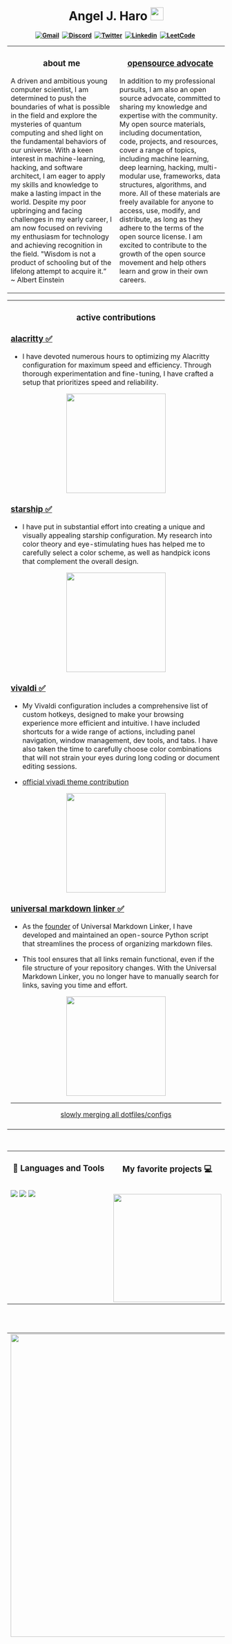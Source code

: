 <h1 align="center"><b> Angel J. Haro <img src="https://docs.google.com/uc?export=download&id=166Ecq6uBl61U14OUlkHOHIBv2ArKoumJ" alt="" width="30"></h1>

<!-- START  -->
<div align="center">
<a href="mailto: io.aharo24@gmail.com"><img src="https://img.shields.io/badge/Gmail-D14836?style=for-the-badge&logo=gmail&logoColor=white" alt="Gmail" /></a>&nbsp;
<a href="https://discord.gg/HDDQ6pUMHt"><img src="https://img.shields.io/badge/Discord-7289DA?style=for-the-badge&logo=discord&logoColor=white" alt="Discord" /></a>&nbsp;
<a href="https://twitter.com/aharo24"><img src="https://img.shields.io/badge/Twitter-1DA1F2?style=for-the-badge&logo=twitter&logoColor=white" alt="Twitter" /></a>&nbsp;
<a href="https://www.linkedin.com/in/aharo24/"><img src="https://img.shields.io/badge/LinkedIn-0077B5?style=for-the-badge&logo=linkedin&logoColor=white" alt="Linkedin" /></a>&nbsp;
<a href="https://leetcode.com/aharo24/"><img src="https://img.shields.io/badge/-LeetCode-FFA116?style=for-the-badge&logo=LeetCode&logoColor=black" alt="LeetCode" /></a>&nbsp;
<br/>
</div>  
<!-- END -->





<!-- START -->
<table><tr><td valign="top" width="50%">
<h3 align="center"> about me </h3>

A driven and ambitious young computer scientist, I am determined to push the boundaries of what is possible in the field and explore the mysteries of quantum computing and shed light on the fundamental behaviors of our universe. With a keen interest in machine-learning, hacking, and software architect, I am eager to apply my skills and knowledge to make a lasting impact in the world. Despite my poor upbringing and facing challenges in my early career, I am now focused on reviving my enthusiasm for technology and achieving recognition in the field. "Wisdom is not a product of schooling but of the lifelong attempt to acquire it.” ~ Albert Einstein

<!-- MID -->
</td><td valign="top" width="50%">
<h3 align="center"> <a href="https://github.com/aharo24/opensource"> opensource advocate </a> </h2>

In addition to my professional pursuits, I am also an open source advocate, committed to sharing my knowledge and expertise with the community. My open source materials, including documentation, code, projects, and resources, cover a range of topics, including machine learning, deep learning, hacking, multi-modular use, frameworks, data structures, algorithms, and more. All of these materials are freely available for anyone to access, use, modify, and distribute, as long as they adhere to the terms of the open source license. I am excited to contribute to the growth of the open source movement and help others learn and grow in their own careers.  
</tr></tr></table> 
<!-- END -->








<!-- START  -->
<table><tr><td valign="top" width="50%">
<h3 align="center"> active contributions </h3>


### [alacritty ✅](https://github.com/aharo24/dot-alacritty) 
- I have devoted numerous hours to optimizing my Alacritty configuration for maximum speed and efficiency. Through thorough experimentation and fine-tuning, I have crafted a setup that prioritizes speed and reliability.


<p align="center">
<a href="https://github.com/aharo24/dot-alacritty">
  <img style="display: block; margin: 0 auto;" 
  width="230"
  src="https://github-readme-stats.vercel.app/api/pin/?username=aharo24&repo=dot-alacritty&theme=onedark" />
</a>
</p>



### [starship ✅](https://github.com/aharo24/dot-starship)
- I have put in substantial effort into creating a unique and visually appealing starship configuration. My research into color theory and eye-stimulating hues has helped me to carefully select a color scheme, as well as handpick icons that complement the overall design.

<p align="center">
<a href="https://github.com/aharo24/dot-starship">
  <img style="display: block; margin: 0 auto;" 
  width="230"
  src="https://github-readme-stats.vercel.app/api/pin/?username=aharo24&repo=dot-starship&theme=onedark" />
</a>
</p>

### [vivaldi ✅](https://github.com/aharo24/dot-vivaldi)
- My Vivaldi configuration includes a comprehensive list of custom hotkeys, designed to make your browsing experience more efficient and intuitive. I have included shortcuts for a wide range of actions, including panel navigation, window management, dev tools, and tabs. I have also taken the time to carefully choose color combinations that will not strain your eyes during long coding or document editing sessions.

- [official vivadi theme contribution](https://themes.vivaldi.net/themes/nV6vpPxDvdN)

<p align="center">
<a href="https://github.com/aharo24/dot-vivaldi">
  <img style="display: block; margin: 0 auto;" 
  width="230"
  src="https://github-readme-stats.vercel.app/api/pin/?username=aharo24&repo=dot-vivaldi&theme=onedark" />
</a>
</p>

### [universal markdown linker ✅](https://github.com/aharo24/universal-markdown-linker)
- As the [founder](https://www.linkedin.com/in/aharo24/) of Universal Markdown Linker, I have developed and maintained an open-source Python script that streamlines the process of organizing markdown files. 

- This tool ensures that all links remain functional, even if the file structure of your repository changes. With the Universal Markdown Linker, you no longer have to manually search for links, saving you time and effort.

<p align="center">
<a href="https://github.com/aharo24/universal-markdown-linker">
  <img style="display: block; margin: 0 auto;" 
  width="230"
  src="https://github-readme-stats.vercel.app/api/pin/?username=aharo24&repo=universal-markdown-linker&theme=onedark" />
</a>
</p>



--- 

  <div align="center"> <a href="https://github.com/aharo24/opensource#dotfiles"> slowly merging all dotfiles/configs </a> </div>
<br/>
</tr></tr></table> 
<!-- END -->










<!-- START  -->
</tr></tr></table> 
<br />
<table><tr><td valign="top" width="50%">

<h3 align="center"> 💼 Languages and Tools</h3>

<br />
<img src="https://img.shields.io/badge/-VSCode-007ACC?&style=for-the-badge&logo=visual-studio-code&logoColor=white" />
<img src="https://img.shields.io/badge/-Git-F05032?&style=for-the-badge&logo=git&logoColor=white" /> 
<img src="https://img.shields.io/badge/github-%23121011.svg?style=for-the-badge&logo=github&logoColor=white" />

<!-- MID  -->
</td><td valign="top" width="50%">

<div align="center">
<h3 align="center">My favorite projects 💻 </h3>
<br />
<a href="https://github.com/aharo24/opensource">
<img width="250" src="https://github-readme-stats.vercel.app/api/pin/?username=aharo24&repo=opensource&theme=cobalt" />
</a>

</tr></tr></table> 
<br />
<br />

<!-- END -->





<!-- START  -->
<div align="center">
<table><tr><td valign="top" width="55%">
<img src="https://github-readme-stats.vercel.app/api/top-langs/?username=aharo24&theme=noctis_minimus" width="700" />

<!-- MID -->
</td><td valign="top" width="45%">
<img width="400" src="https://github-readme-stats.vercel.app/api?username=aharo24&show_icons=true&theme=onedark" />
<img width="400" src="https://github-readme-streak-stats.herokuapp.com/?user=aharo24&theme=dracula" />
<img width="400" src="https://github-readme-activity-graph.cyclic.app/graph?username=aharo24&theme=rogue"/>
</div>
<!-- END  -->










